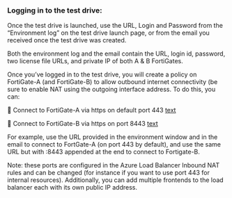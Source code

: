 ### Logging in to the test drive:
Once the test drive is launched, use the URL, Login and Password from the “Environment log” on the test drive launch page, or from the email you received once the test drive was created.

Both the environment log and the email contain the URL, login id, password, two license file URLs, and private IP of both A & B FortiGates.

Once you’ve logged in to the test drive, you will create a policy on FortiGate-A (and FortiGate-B) to allow outbound internet connectivity (be sure to enable NAT using the outgoing interface address. To do this, you can:

 Connect to FortiGate-A via https on default port 443 [text](https://dnsUR)

 Connect to FortiGate-B via https on port 8443 [text](https://dnsURL:8443)

For example, use the URL provided in the environment window and in the email to connect to FortGate-A (on port 443 by default), and use the same URL but with :8443 appended at the end to connect to Fortigate-B.

Note: these ports are configured in the Azure Load Balancer Inbound NAT rules and can be changed (for instance if you want to use port 443 for internal resources). Additionally, you can add multiple frontends to the load balancer each with its own public IP address.

